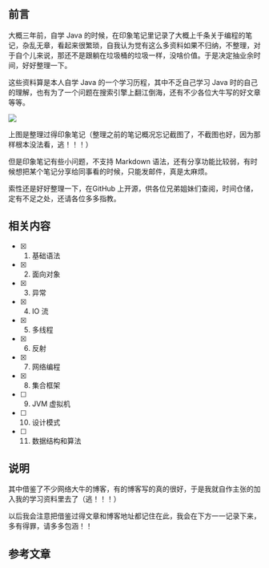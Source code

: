 
## 前言

大概三年前，自学 Java 的时候，在印象笔记里记录了大概上千条关于编程的笔记，杂乱无章，看起来很繁琐，自我认为觉有这么多资料如果不归纳，不整理，对于自个儿来说，那还不是跟躺在垃圾桶的垃圾一样，没啥价值。于是决定抽业余时间，好好整理一下。

这些资料算是本人自学 Java 的一个学习历程，其中不乏自己学习 Java 时的自己的理解，也有为了一个问题在搜索引擎上翻江倒海，还有不少各位大牛写的好文章等等。

![](media/14969351106596.jpg)

上图是整理过得印象笔记（整理之前的笔记概况忘记截图了，不截图也好，因为那样根本没法看，逃！！！）

但是印象笔记有些小问题，不支持 Markdown 语法，还有分享功能比较弱，有时候想把某个笔记分享给同事看的时候，只能发邮件，真是太麻烦。

索性还是好好整理一下，在GitHub 上开源，供各位兄弟姐妹们查阅，时间仓储，定有不足之处，还请各位多多指教。
 
 
 
## 相关内容

* [x] 1. 基础语法
* [x] 2. 面向对象
* [x] 3. 异常
* [x] 4. IO 流
* [x] 5. 多线程
* [x] 6. 反射
* [x] 7. 网络编程
* [x] 8. 集合框架
* [ ] 9. JVM 虚拟机
* [ ] 10. 设计模式
* [ ] 11. 数据结构和算法


## 说明
其中借鉴了不少网络大牛的博客，有的博客写的真的很好，于是我就自作主张的加入我的学习资料里去了（逃！！！）

以后我会注意把借鉴过得文章和博客地址都记住在此，我会在下方一一记录下来，多有得罪，请多多包涵！！

## 参考文章

